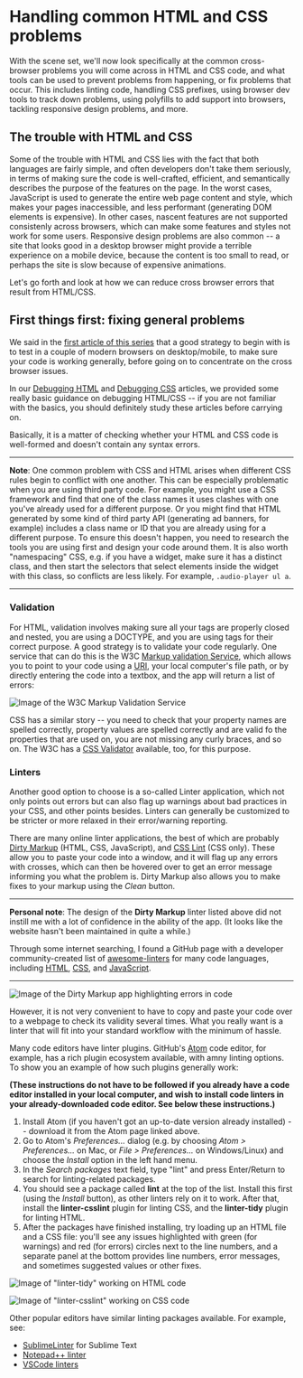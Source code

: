 # Handling common HTML and CSS problems

With the scene set, we'll now look specifically at the common cross-browser problems you will come across in HTML and CSS code, and what tools can be used to prevent problems from happening, or fix problems that occur. This includes linting code, handling CSS prefixes, using browser dev tools to track down problems, using polyfills to add support into browsers, tackling responsive design problems, and more.

## The trouble with HTML and CSS

Some of the trouble with HTML and CSS lies with the fact that both languages are fairly simple, and often developers don't take them seriously, in terms of making sure the code is well-crafted, efficient, and semantically describes the purpose of the features on the page. In the worst cases, JavaScript is used to generate the entire web page content and style, which makes your pages inaccessible, and less performant (generating DOM elements is expensive). In other cases, nascent features are not supported consistenly across browsers, which can make some features and styles not work for some users. Responsive design problems are also common -- a site that looks good in a desktop browser might provide a terrible experience on a mobile device, because the content is too small to read, or perhaps the site is slow because of expensive animations.

Let's go forth and look at how we can reduce cross browser errors that result from HTML/CSS.

## First things first: fixing general problems

We said in the [first article of this series](https://github.com/AndrewSRea/My_Learning_Port/tree/main/JavaScript/Tools_and_Testing/Cross_Browser_Testing/Introduction#introduction-to-cross-browser-testing) that a good strategy to begin with is to test in a couple of modern browsers on desktop/mobile, to make sure your code is working generally, before going on to concentrate on the cross browser issues.

In our [Debugging HTML](https://developer.mozilla.org/en-US/docs/Learn/HTML/Introduction_to_HTML/Debugging_HTML) and [Debugging CSS](https://developer.mozilla.org/en-US/docs/Learn/CSS/Building_blocks/Debugging_CSS) articles, we provided some really basic guidance on debugging HTML/CSS -- if you are not familiar with the basics, you should definitely study these articles before carrying on.

Basically, it is a matter of checking whether your HTML and CSS code is well-formed and doesn't contain any syntax errors.

<hr>

**Note**: One common problem with CSS and HTML arises when different CSS rules begin to conflict with one another. This can be especially problematic when you are using third party code. For example, you might use a CSS framework and find that one of the class names it uses clashes with one you've already used for a different purpose. Or you might find that HTML generated by some kind of third party API (generating ad banners, for example) includes a class name or ID that you are already using for a different purpose. To ensure this doesn't happen, you need to research the tools you are using first and design your code around them. It is also worth "namespacing" CSS, e.g. if you have a widget, make sure it has a distinct class, and then start the selectors that select elements inside the widget with this class, so conflicts are less likely. For example, `.audio-player ul a`.

<hr>

### Validation

For HTML, validation involves making sure all your tags are properly closed and nested, you are using a DOCTYPE, and you are using tags for their correct purpose. A good strategy is to validate your code regularly. One service that can do this is the W3C [Markup validation Service](), which allows you to point to your code using a [URI](https://danielmiessler.com/study/difference-between-uri-url/), your local computer's file path, or by directly entering the code into a textbox, and the app will return a list of errors:

![Image of the W3C Markup Validation Service](https://developer.mozilla.org/en-US/docs/Learn/Tools_and_testing/Cross_browser_testing/HTML_and_CSS/validator.png)

CSS has a similar story -- you need to check that your property names are spelled correctly, property values are spelled correctly and are valid fo the properties that are used on, you are not missing any curly braces, and so on. The W3C has a [CSS Validator](https://jigsaw.w3.org/css-validator/) available, too, for this purpose.

### Linters

Another good option to choose is a so-called Linter application, which not only points out errors but can also flag up warnings about bad practices in your CSS, and other points besides. Linters can generally be customized to be stricter or more relaxed in their error/warning reporting.

There are many online linter applications, the best of which are probably [Dirty Markup](https://www.10bestdesign.com/dirtymarkup/) (HTML, CSS, JavaScript), and [CSS Lint](http://csslint.net/) (CSS only). These allow you to paste your code into a window, and it will flag up any errors with crosses, which can then be hovered over to get an error message informing you what the problem is. Dirty Markup also allows you to make fixes to your markup using the *Clean* button.

<hr>

**Personal note**: The design of the **Dirty Markup** linter listed above did not instill me with a lot of confidence in the ability of the app. (It looks like the website hasn't been maintained in quite a while.)

Through some internet searching, I found a GitHub page with a developer community-created list of [awesome-linters](https://github.com/caramelomartins/awesome-linters) for many code languages, including [HTML](https://github.com/caramelomartins/awesome-linters#html), [CSS](https://github.com/caramelomartins/awesome-linters#css), and [JavaScript](https://github.com/caramelomartins/awesome-linters#javascript).

<hr>

![Image of the Dirty Markup app highlighting errors in code](https://developer.mozilla.org/en-US/docs/Learn/Tools_and_testing/Cross_browser_testing/HTML_and_CSS/dirty-markup.png)

However, it is not very convenient to have to copy and paste your code over to a webpage to check its validity several times. What you really want is a linter that will fit into your standard workflow with the minimum of hassle.

Many code editors have linter plugins. GitHub's [Atom](https://atom.io/) code editor, for example, has a rich plugin ecosystem available, with amny linting options. To show you an example of how such plugins generally work:

**(These instructions do not have to be followed if you already have a code editor installed in your local computer, and wish to install code linters in your already-downloaded code editor. See below these instructions.)**

1. Install Atom (if you haven't got an up-to-date version already installed) -- download it from the Atom page linked above.
2. Go to Atom's *Preferences...* dialog (e.g. by choosing *Atom > Preferences...* on Mac, or *File > Preferences...* on Windows/Linux) and choose the *Install* option in the left hand menu.
3. In the *Search packages* text field, type "lint" and press Enter/Return to search for linting-related packages.
4. You should see a package called **lint** at the top of the list. Install this first (using the *Install* button), as other linters rely on it to work. After that, install the **linter-csslint** plugin for linting CSS, and the **linter-tidy** plugin for linting HTML.
5. After the packages have finished installing, try loading up an HTML file and a CSS file: you'll see any issues highlighted with green (for warnings) and red (for errors) circles next to the line numbers, and a separate panel at the bottom provides line numbers, error messages, and sometimes suggested values or other fixes.

![Image of "linter-tidy" working on HTML code](https://developer.mozilla.org/en-US/docs/Learn/Tools_and_testing/Cross_browser_testing/HTML_and_CSS/atom-htmltidy.png)

![Image of "linter-csslint" working on CSS code](https://developer.mozilla.org/en-US/docs/Learn/Tools_and_testing/Cross_browser_testing/HTML_and_CSS/atom-csslint.png)

Other popular editors have similar linting packages available. For example, see:

* [SublimeLinter](http://www.sublimelinter.com/en/stable/) for Sublime Text
* [Notepad++ linter](https://sourceforge.net/projects/notepad-linter/)
* [VSCode linters](https://marketplace.visualstudio.com/search?target=vscode&category=Linters&sortBy=Installs)